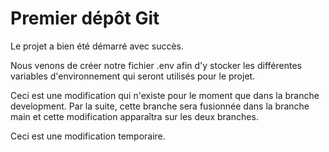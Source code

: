 # Premier dépôt Git

Le projet a bien été démarré avec succès.

Nous venons de créer notre fichier .env afin d'y stocker les différentes variables d'environnement qui seront utilisés pour le projet.

Ceci est une modification qui n'existe pour le moment que dans la branche development. Par la suite, cette branche sera fusionnée dans la branche main et cette modification apparaîtra sur les deux branches. 

Ceci est une modification temporaire.